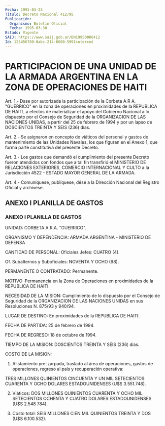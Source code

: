 ```yaml
---
Fecha: 1995-03-23
Título: Decreto Nacional 412/95
Publicación:
  Organismo: Boletín Oficial
  Fecha: 1995-03-30
Estado: Vigente
SAIJ: https://www.saij.gob.ar/DN19950000412
Id: 123456789-0abc-214-0000-5991soterced
---
```

# PARTICIPACION DE UNA UNIDAD DE LA ARMADA ARGENTINA EN LA ZONA DE OPERACIONES DE HAITI

<a id="1"></a>
Art. 1.- Dase por autorizada la participación de la Corbeta A.R A. "GUERRICO"  en  la  zona  de  operaciones  en proximidades de la REPUBLICA  DE  HAITI,  a  efectos  de  materializar  el  apoyo  del Gobierno Nacional a lo dispuesto por el Consejo de Seguridad  de la ORGANIZACION DE LAS NACIONES UNIDAS, a partir del 25 de febrero  de 1994  y  por  un  lapso  de  DOSCIENTOS  TREINTA Y SEIS (236) días.

<a id="2"></a>
Art.  2.-  Se asignaron en concepto de viáticos del personal y gastos de mantenimiento  de  las  Unidades Navales, los que figuran en el Anexo 1, que forma parte constitutiva  del  presente Decreto.

<a id="3"></a>
Art.  3.-  Los gastos que demandó el cumplimiento del presente Decreto fueron atendidos  con  fondos  que  a tal fin transfirió el MINISTERIO  DE  RELACIONES  EXTERIORES,  COMERCIO  INTERNACIONAL  Y CULTO a la Jurisdicción 4522 - ESTADO MAYOR  GENERAL  DE LA ARMADA.

<a id="4"></a>
Art. 4.- Comuníquese, publíquese, dése a la Dirección Nacional del Registro Oficial y archívese.

## ANEXO I PLANILLA DE GASTOS

### ANEXO I PLANILLA DE GASTOS

<a id="1"></a>
UNIDAD: CORBETA A.R.A. "GUERRICO".

ORGANISMO    Y  DEPENDENCIA:  ARMADA  ARGENTINA  -  MINISTERIO  DE DEFENSA

CANTIDAD DE PERSONAL: Oficiales Jefes: CUATRO (4).

Of.  Subalternos   y  Suboficiales:  NOVENTA  Y  OCHO  (98).

PERMANENTE O CONTRATADO: Permanente.

MOTIVO: Permanencia en  la  Zona de Operaciones en proximidades de la REPUBLICA DE HAITI.

NECESIDAD  DE  LA MISION: Cumplimiento  de  lo  dispuesto  por  el Consejo de Seguridad  de  la ORGANIZACION DE LAS NACIONES UNIDAS en sus Resoluciones N. 875/93 y 940/94.

LUGAR DE DESTINO: En proximidades  de  la  REPUBLICA DE HAITI.

FECHA DE PARTIDA: 25 de febrero de 1994.

FECHA DE REGRESO: 18 de octubre de 1994.

TIEMPO  DE  LA MISION: DOSCIENTOS TREINTA Y SEIS  (236)  días.

COSTO DE LA MISION:

1. Alistamiento  pre-zarpada,  traslado  al  área  de operaciones, gastos  de  operaciones, regreso al país y recuperación  operativa:

TRES MILLONES  QUINIENTOS CINCUENTA Y UN MIL SETECIENTOS CUARENTA Y OCHO DOLARES ESTADOUNIDENSES (U$S 3.551.748).

2.  Viáticos:  DOS    MILLONES  QUINIENTOS  CUARENTA  Y  OCHO  MIL SETECIENTOS OCHENTA Y CUATRO  DOLARES  ESTADOUNIDENSES  (U$S  2.548 784).

3.  Costo  total:  SEIS MILLONES CIEN MIL QUINIENTOS TREINTA Y DOS (U$S 6.100.532).